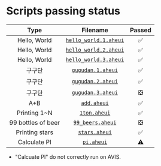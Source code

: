 # Scripts passing status

| Type | Filename | Passed |
| :-: | :-: | :-: |
| Hello, World | [`hello_world.1.aheui`](./hello_world.1.aheui) | ✅ |
| Hello, World | [`hello_world.2.aheui`](./hello_world.2.aheui) | ✅ |
| Hello, World | [`hello_world.3.aheui`](./hello_world.3.aheui) | ✅ |
| 구구단 | [`gugudan.1.aheui`](./gugudan.1.aheui) | ✅ |
| 구구단 | [`gugudan.2.aheui`](./gugudan.2.aheui) | ✅ |
| 구구단 | [`gugudan.3.aheui`](./gugudan.3.aheui) | ❎ |
| A+B | [`add.aheui`](./add.aheui) | ✅ |
| Printing 1~N | [`1ton.aheui`](./1ton.aheui) | ✅ |
| 99 bottles of beer | [`99_beers.aheui`](./99_beers.aheui) | ❎ |
| Printing stars | [`stars.aheui`](./stars.aheui) | ✅ |
| Calculate PI | [`pi.aheui`](./pi.aheui) | ⚠️ |

* "Calcuate PI" do not correctly run on AVIS.
